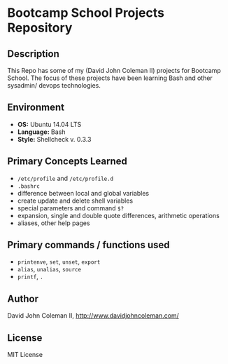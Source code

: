 # Bootcamp School Projects Repository

## Description

This Repo has some of my (David John Coleman II) projects for Bootcamp School.
The focus of these projects have been learning Bash and other sysadmin/ devops
technologies.

## Environment

* __OS:__ Ubuntu 14.04 LTS
* __Language:__ Bash
* __Style:__ Shellcheck v. 0.3.3

## Primary Concepts Learned

* ``/etc/profile`` and ``/etc/profile.d``
* ``.bashrc``
* difference between local and global variables
* create update and delete shell variables
* special parameters and command ``$?``
* expansion, single and double quote differences, arithmetic operations
* aliases, other help pages

## Primary commands / functions used

* ``printenve``, ``set``, ``unset``, ``export``
* ``alias``, ``unalias``, ``source``
* ``printf``, ``.``

## Author

David John Coleman II, http://www.davidjohncoleman.com/

## License

MIT License

